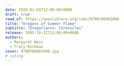 ```yaml
---
date: 2020-01-01T12:00:00+0000
draft: true
read_of: https://openlibrary.org/isbn/9780786901890
title: "Dragons of Summer Flame"
subtitle: "Dragonlance: Chronicles"
release: 1995-10-31T12:00:00+0000
authors:
  - Margaret Weis
  - Tracy Hickman
cover: 9780786901890.jpg
# rating:
---
```

